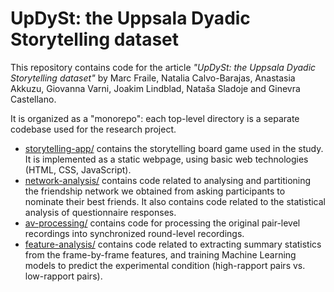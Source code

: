 # UpDySt: the Uppsala Dyadic Storytelling dataset

This repository contains code for the article *"UpDySt: the Uppsala Dyadic Storytelling dataset"* by Marc Fraile, Natalia Calvo-Barajas, Anastasia Akkuzu, Giovanna Varni, Joakim Lindblad, Nataša Sladoje and Ginevra Castellano.

It is organized as a "monorepo": each top-level directory is a separate codebase used for the research project.

* [storytelling-app/](storytelling-app/) contains the storytelling board game used in the study. It is implemented as a static webpage, using basic web technologies (HTML, CSS, JavaScript).
* [network-analysis/](network-analysis/) contains code related to analysing and partitioning the friendship network we obtained from asking participants to nominate their best friends. It also contains code related to the statistical analysis of questionnaire responses.
* [av-processing/](av-processing/) contains code for processing the original pair-level recordings into synchronized round-level recordings.
* [feature-analysis/](feature-analysis/) contains code related to extracting summary statistics from the frame-by-frame features, and training Machine Learning models to predict the experimental condition (high-rapport pairs vs. low-rapport pairs).
